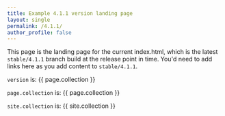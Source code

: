 ```yaml
---
title: Example 4.1.1 version landing page
layout: single
permalink: /4.1.1/
author_profile: false
---
```


This page is the landing page for the current index.html, which is the latest `stable/4.1.1` branch build at the release point in time. You'd need to add links here as you add content to `stable/4.1.1`.

`version` is: {{ page.collection }}

`page.collection` is: {{ page.collection }}

`site.collection` is: {{ site.collection }}


